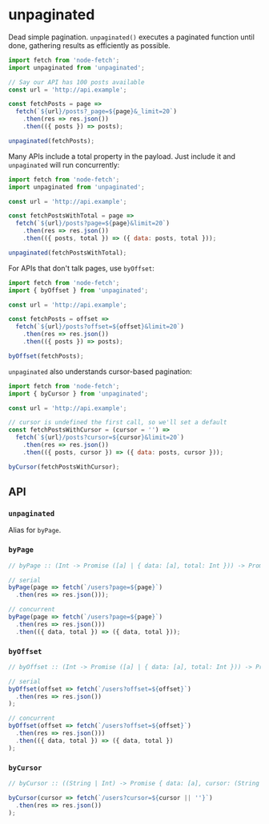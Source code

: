 # unpaginated

Dead simple pagination. `unpaginated()` executes a paginated function until done, gathering results as efficiently as possible.

```js
import fetch from 'node-fetch';
import unpaginated from 'unpaginated';

// Say our API has 100 posts available
const url = 'http://api.example';

const fetchPosts = page =>
  fetch(`${url}/posts?_page=${page}&_limit=20`)
    .then(res => res.json())
    .then(({ posts }) => posts);

unpaginated(fetchPosts);
```

Many APIs include a total property in the payload. Just include it and `unpaginated` will run concurrently:
```js
import fetch from 'node-fetch';
import unpaginated from 'unpaginated';

const url = 'http://api.example';

const fetchPostsWithTotal = page =>
  fetch(`${url}/posts?page=${page}&limit=20`)
    .then(res => res.json())
    .then(({ posts, total }) => ({ data: posts, total }));

unpaginated(fetchPostsWithTotal);
```

For APIs that don't talk pages, use `byOffset`:
```js
import fetch from 'node-fetch';
import { byOffset } from 'unpaginated';

const url = 'http://api.example';

const fetchPosts = offset =>
  fetch(`${url}/posts?offset=${offset}&limit=20`)
    .then(res => res.json())
    .then(({ posts }) => posts);

byOffset(fetchPosts);
```

`unpaginated` also understands cursor-based pagination:
```js
import fetch from 'node-fetch';
import { byCursor } from 'unpaginated';

const url = 'http://api.example';

// cursor is undefined the first call, so we'll set a default
const fetchPostsWithCursor = (cursor = '') =>
  fetch(`${url}/posts?cursor=${cursor}&limit=20`)
    .then(res => res.json())
    .then(({ posts, cursor }) => ({ data: posts, cursor }));

byCursor(fetchPostsWithCursor);
```

## API

### `unpaginated`

Alias for `byPage`.

### `byPage`
```js
// byPage :: (Int -> Promise ([a] | { data: [a], total: Int })) -> Promise [a]

// serial
byPage(page => fetch(`/users?page=${page}`)
  .then(res => res.json()));

// concurrent
byPage(page => fetch(`/users?page=${page}`)
  .then(res => res.json()))
  .then(({ data, total }) => ({ data, total }));
```

### `byOffset`
```js
// byOffset :: (Int -> Promise ([a] | { data: [a], total: Int })) -> Promise [a]

// serial
byOffset(offset => fetch(`/users?offset=${offset}`)
  .then(res => res.json())
);

// concurrent
byOffset(offset => fetch(`/users?offset=${offset}`)
  .then(res => res.json()))
  .then(({ data, total }) => ({ data, total })
);
```

### `byCursor`
```js
// byCursor :: ((String | Int) -> Promise { data: [a], cursor: (String | Int) }) -> Promise [a]

byCursor(cursor => fetch(`/users?cursor=${cursor || ''}`)
  .then(res => res.json())
);
```
